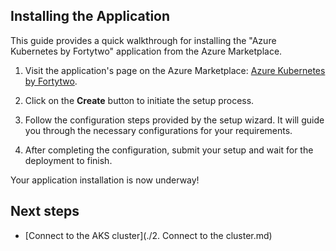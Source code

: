 ## Installing the Application

This guide provides a quick walkthrough for installing the "Azure Kubernetes by Fortytwo" application from the Azure Marketplace.

1. Visit the application's page on the Azure Marketplace: 
   [Azure Kubernetes by Fortytwo](https://azuremarketplace.microsoft.com/en-us/marketplace/apps/amestofortytwoas1653635920536.kubernetes_by_fortytwo-preview?tab=Overview&flightCodes=3c669d67-d5ac-403b-ab37-1902fc2d069a).

2. Click on the **Create** button to initiate the setup process.

3. Follow the configuration steps provided by the setup wizard. It will guide you through the necessary configurations for your requirements.

4. After completing the configuration, submit your setup and wait for the deployment to finish.

Your application installation is now underway!

## Next steps

- [Connect to the AKS cluster](./2. Connect to the cluster.md)